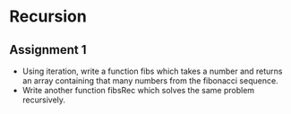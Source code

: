 # Recursion

## Assignment 1

- Using iteration, write a function fibs which takes a number and returns an array containing that many numbers from the fibonacci sequence.
- Write another function fibsRec which solves the same problem recursively.
